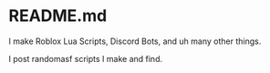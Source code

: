 # README.md

I make Roblox Lua Scripts, Discord Bots, and uh many other things.

I post randomasf scripts I make and find.
